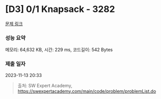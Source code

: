 # [D3] 0/1 Knapsack - 3282 

[문제 링크](https://swexpertacademy.com/main/code/problem/problemDetail.do?contestProbId=AWBJAVpqrzQDFAWr) 

### 성능 요약

메모리: 64,632 KB, 시간: 229 ms, 코드길이: 542 Bytes

### 제출 일자

2023-11-13 20:33



> 출처: SW Expert Academy, https://swexpertacademy.com/main/code/problem/problemList.do